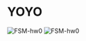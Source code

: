 <h1>YOYO</h1>
<img src="https://i.ibb.co/y6LqfMw/FSM-hw0.png" alt="FSM-hw0">
<img src="https://i.ibb.co/4pHkmpV/move-hw0.png" alt="FSM-hw0">

